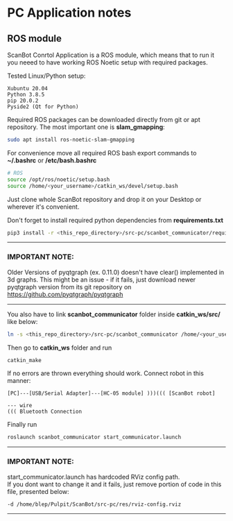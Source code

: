 # PC Application notes  

## ROS module


ScanBot Conrtol Application is a ROS module, which means that to run it you neeed to have working ROS Noetic setup with required packages. 

Tested Linux/Python setup:
```
Xubuntu 20.04
Python 3.8.5
pip 20.0.2
Pyside2 (Qt for Python)
```

Required ROS packages can be downloaded directly from git or apt repository.
The most important one is __slam_gmapping__:
```bash
sudo apt install ros-noetic-slam-gmapping
```

For convenience move all required ROS bash export commands to __~/.bashrc__ or __/etc/bash.bashrc__

```bash
# ROS
source /opt/ros/noetic/setup.bash
source /home/<your_username>/catkin_ws/devel/setup.bash
```


Just clone whole ScanBot repository and drop it on your Desktop or wherever it's convenient.

Don't forget to install required python dependencies from __requirements.txt__

```bash
pip3 install -r <this_repo_directory>/src-pc/scanbot_communicator/requirements.txt
```
---
### IMPORTANT NOTE:
Older Versions of pyqtgraph (ex. 0.11.0) doesn't have clear() implemented
in 3d graphs. This might be an issue - if it fails, just download newer pyqtgraph version from its git repository on https://github.com/pyqtgraph/pyqtgraph  

---
You also have to link __scanbot_communicator__ folder inside __catkin_ws/src/__ like below:  
```bash
ln -s <this_repo_directory>/src-pc/scanbot_communicator /home/<your_username>/catkin_ws/src/
```

Then go to __catkin_ws__ folder and run
```bash
catkin_make
```
If no errors are thrown everything should work. Connect robot in this manner:
```
[PC]---[USB/Serial Adapter]---[HC-05 module] )))((( [ScanBot robot]

--- wire
((( Bluetooth Connection

```

Finally run
```bash
roslaunch scanbot_communicator start_communicator.launch
```

---
### IMPORTANT NOTE:

start_communicator.launch has hardcoded RViz config path.  
If you dont want to change it and it fails, just remove portion
of code in this file, presented below:
```bash
-d /home/blep/Pulpit/ScanBot/src-pc/res/rviz-config.rviz
```
---
